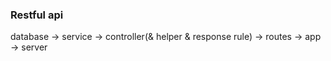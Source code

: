 ### Restful api

database -> service -> controller(& helper & response rule) -> routes -> app -> server